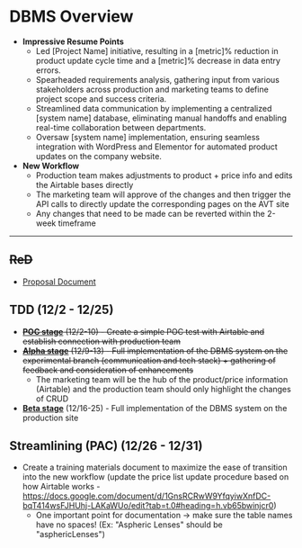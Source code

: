 # DBMS Overview
- **Impressive Resume Points**
  - Led \[Project Name] initiative, resulting in a \[metric]% reduction in product update cycle time and a \[metric]% decrease in data entry errors.
  - Spearheaded requirements analysis, gathering input from various stakeholders across production and marketing teams to define project scope and success criteria.
  - Streamlined data communication by implementing a centralized \[system name] database, eliminating manual handoffs and enabling real-time collaboration between departments.
  - Oversaw \[system name] implementation, ensuring seamless integration with WordPress and Elementor for automated product updates on the company website.
- **New Workflow**
  - Production team makes adjustments to product + price info and edits the Airtable bases directly
  - The marketing team will approve of the changes and then trigger the API calls to directly update the corresponding pages on the AVT site
  - Any changes that need to be made can be reverted within the 2-week timeframe
 
---



## ~~ReD~~
- [Proposal Document](https://docs.google.com/presentation/d/1YWCBuZBBXLy2H1MHFpzuVV7Zx-hF5jjJ/edit#slide=id.p2)


## TDD (12/2 - 12/25)
- ~~[**POC stage**](https://github.com/jerrytigerxu/AVT-VC-DBMS/tree/main/DBMS/POC) (12/2-10) - Create a simple POC test with Airtable and establish connection with production team~~
- ~~[**Alpha stage**](https://github.com/jerrytigerxu/AVT-VC-DBMS/tree/main/DBMS/Alpha) (12/9-13) - Full implementation of the DBMS system on the experimental branch (communication and tech stack) + gathering of feedback and consideration of enhancements~~
  - The marketing team will be the hub of the product/price information (Airtable) and the production team should only highlight the changes of CRUD
- [**Beta stage**](https://github.com/jerrytigerxu/AVT-VC-DBMS/tree/main/DBMS/Beta) (12/16-25) - Full implementation of the DBMS system on the production site


## Streamlining (PAC) (12/26 - 12/31)
- Create a training materials document to maximize the ease of transition into the new workflow (update the price list update procedure based on how Airtable works - https://docs.google.com/document/d/1GnsRCRwW9YfqyiwXnfDC-bqT414wsFJHUhj-LAKaWUo/edit?tab=t.0#heading=h.vb65bwinjcr0)
  - One important point for documentation -> make sure the table names have no spaces! (Ex: "Aspheric Lenses" should be "asphericLenses")
